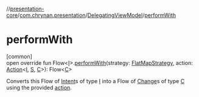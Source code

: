 //[presentation-core](../../../index.md)/[com.chrynan.presentation](../index.md)/[DelegatingViewModel](index.md)/[performWith](perform-with.md)

# performWith

[common]\
open override fun Flow&lt;[I](index.md)&gt;.[performWith](perform-with.md)(strategy: [FlatMapStrategy](../-flat-map-strategy/index.md), action: [Action](../-action/index.md)&lt;[I](index.md), [S](index.md), [C](index.md)&gt;): Flow&lt;[C](index.md)&gt;

Converts this Flow of [Intent](../-intent/index.md)s of type [I](index.md) into a Flow of [Change](../-change/index.md)s of type [C](index.md) using the provided [action](perform-with.md).

